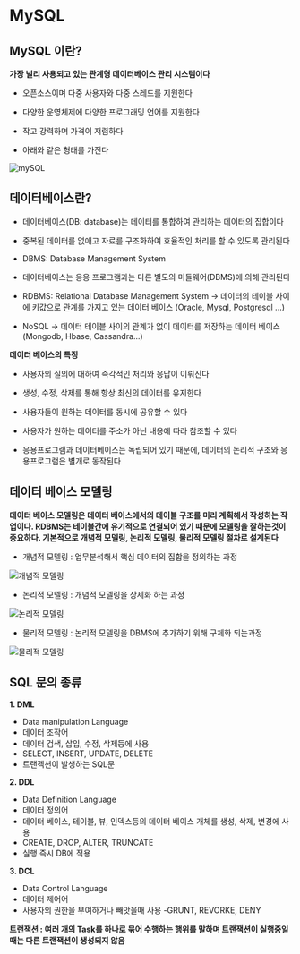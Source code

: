 # MySQL

## MySQL 이란?

**가장 널리 사용되고 있는 관계형 데이터베이스 관리 시스템이다**

- 오픈소스이며 다중 사용자와 다중 스레드를 지원한다

- 다양한 운영체제에 다양한 프로그래밍 언어를 지원한다

- 작고 강력하며 가격이 저렴하다

- 아래와 같은 형태를 가진다

![mySQL](https://user-images.githubusercontent.com/67866773/100301421-714ac180-2fdb-11eb-96bd-74e2f1447551.PNG)

## 데이터베이스란?

- 데이터베이스(DB: database)는 데이터를 통합하여 관리하는 데이터의 집합이다

- 중복된 데이터를 없애고 자료를 구조화하여 효율적인 처리를 할 수 있도록 관리된다

- DBMS: Database Management System

- 데이터베이스는 응용 프로그램과는 다른 별도의 미들웨어(DBMS)에 의해 관리된다

- RDBMS: Relational Database Management System -> 데이터의 테이블 사이에 키값으로 관계를 가지고 있는 데이터 베이스
(Oracle, Mysql, Postgresql ...)

- NoSQL -> 데이터 테이블 사이의 관계가 없이 데이터를 저장하는 데이터 베이스(Mongodb, Hbase, Cassandra...)

**데이터 베이스의 특징**

- 사용자의 질의에 대하여 즉각적인 처리와 응답이 이뤄진다

- 생성, 수정, 삭제를 통해 항상 최신의 데이터를 유지한다

- 사용자들이 원하는 데이터를 동시에 공유할 수 있다

- 사용자가 원하는 데이터를 주소가 아닌 내용에 따라 참조할 수 있다

- 응용프로그램과 데이터베이스는 독립되어 있기 때문에, 데이터의 논리적 구조와 응용프로그램은 별개로 동작된다

## 데이터 베이스 모델링
**데이터 베이스 모델링은 데이터 베이스에서의 테이블 구조를 미리 계획해서 작성하는 작업이다. RDBMS는 테이블간에 유기적으로 연결되어 있기 때문에 모델링을 잘하는것이 중요하다. 기본적으로 개념적 모델링, 논리적 모델링, 물리적 모델링 절차로 설계된다**

- 개념적 모델링 : 업무분석해서 핵심 데이터의 집합을 정의하는 과정

![개념적 모델링](https://user-images.githubusercontent.com/67866773/100329673-585d0300-3011-11eb-9550-c033e9b24fde.PNG)

- 논리적 모델링 : 개념적 모델링을 상세화 하는 과정

![논리적 모델링](https://user-images.githubusercontent.com/67866773/100329681-598e3000-3011-11eb-81c2-01326b02fa9b.PNG)

- 물리적 모델링 : 논리적 모델링을 DBMS에 추가하기 위해 구체화 되는과정

![물리적 모델링](https://user-images.githubusercontent.com/67866773/100329686-5abf5d00-3011-11eb-95f1-308b45b6ae53.PNG)

## SQL 문의 종류 

**1. DML**
- Data manipulation Language
- 데이터 조작어
- 데이터 검색, 삽입, 수정, 삭제등에 사용
- SELECT, INSERT, UPDATE, DELETE
- 트랜젝션이 발생하는 SQL문

**2. DDL**
- Data Definition Language
- 데이터 정의어
- 데이터 베이스, 테이블, 뷰, 인덱스등의 데이터 베이스 개체를 생성, 삭제, 변경에 사용
- CREATE, DROP, ALTER, TRUNCATE
- 실행 즉시 DB에 적용

**3. DCL**
- Data Control Language
- 데이터 제어어
- 사용자의 권한을 부여하거나 빼앗을때 사용
-GRUNT, REVORKE, DENY

**트랜잭션 : 여러 개의 Task를 하나로 묶어 수행하는 행위를 말하며 트랜잭션이 실행중일 때는 다른 트랜잭션이 생성되지 않음**



